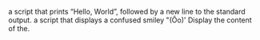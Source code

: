 a script that prints “Hello, World”, followed by a new line to the standard output.
 a script that displays a confused smiley "(Ôo)'
Display the content of the.
